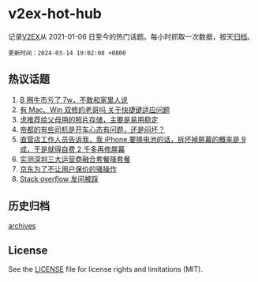 # v2ex-hot-hub

 记录[V2EX](https://www.v2ex.com/)从 2021-01-06 日至今的热门话题。每小时抓取一次数据，按天[归档](archives)。

`更新时间：2024-03-14 19:02:08 +0800`

## 热议话题

1. [B 圈牛市亏了 7w，不敢和家里人说](https://www.v2ex.com/t/1023489)
1. [有 Mac、Win 双修的老哥吗 关于快捷键适应问题](https://www.v2ex.com/t/1023495)
1. [求推荐给父母用的照片存储，主要是易用稳定](https://www.v2ex.com/t/1023462)
1. [帝都的有些司机是开车心态有问题，还是闷坏？](https://www.v2ex.com/t/1023485)
1. [直营店工作人员告诉我，我 iPhone 要换电池的话，拆坏掉屏幕的概率是 9 成，于是就得自费 2 千多再修屏幕](https://www.v2ex.com/t/1023392)
1. [实测深圳三大运营商融合套餐降套餐](https://www.v2ex.com/t/1023369)
1. [京东为了不让用户保价的骚操作](https://www.v2ex.com/t/1023544)
1. [Stack overflow 发问被踩](https://www.v2ex.com/t/1023386)

## 历史归档

[archives](archives)

## License

See the [LICENSE](LICENSE) file for license rights and limitations (MIT).
